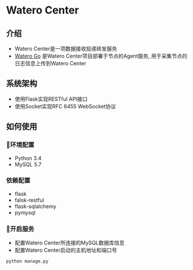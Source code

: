 # Watero Center

## 介绍

* Watero Center是一项数据接收投递转发服务
* [Watero Go](https://github.com/Qinnnnnn/Watero_Go) 是Watero Center项目部署于节点的Agent服务, 用于采集节点的日志信息上传到Watero Center

## 系统架构

* 使用Flask实现RESTful API接口
* 使用Socket实现RFC 6455 WebSocket协议

## 如何使用
### 环境配置

* Python 3.4
* MySQL 5.7

### 依赖配置

* flask
* falsk-restful
* flask-sqlalchemy
* pymysql

### 开启服务

* 配置Watero Center所连接的MySQL数据库信息
* 配置Watero Center启动的主机地址和端口号

```Python
python manage.py
```